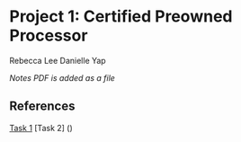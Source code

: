 # Project 1: Certified Preowned Processor

Rebecca Lee
Danielle Yap

*Notes PDF is added as a file*

## References
[Task 1](https://github.com/diadatp/mips_cpu)
[Task 2] ()
